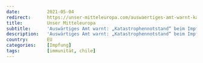 ```yaml
---
date:          2021-05-04
redirect:      https://unser-mitteleuropa.com/auswaertiges-amt-warnt-katastrophennotstand-beim-impf-vizeweltmeister-chile-trotz-weitgehender-durchimpfung/
title:         Unser Mitteleuropa
subtitle:      'Auswärtiges Amt warnt: „Katastrophennotstand“ beim Impf-Vizeweltmeister Chile trotz weitgehender „Durchimpfung“'
description:   'Auswärtiges Amt warnt: „Katastrophennotstand“ beim Impf-Vize-Weltmeister Chile trotz weitgehender „Durchimpfung“ Wer wissen will, was bei entsprechend hohen „Durchimpfungsraten“ passieren wird, braucht nicht eine Wahrsagerin mit Kristallkugel und seherischen Qualitäten zu befragen. Ein Blick in Länder, die bereits das erreicht haben, was bei uns derzeit als Heilsversprechung von Politkern verbreitet wird, genügt. Über die Lage in […]'
country:       EU
categories:    [Impfung]
tags:          [immunität, chile]
---
```

